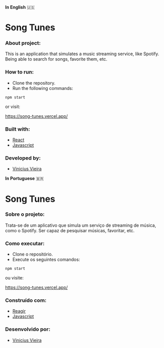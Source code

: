 **In English** 🇺🇸

# Song Tunes

### About project:
This is an application that simulates a music streaming service, like Spotify. Being able to search for songs, favorite them, etc.
### How to run:
- Clone the repository.
- Run the following commands:
```
npm start

```
or visit:

https://song-tunes.vercel.app/

### Built with:
- [React](https://pt-br.reactjs.org/)
- [Javascript](https://developer.mozilla.org/pt-BR/docs/Web/JavaScript)
### Developed by:
- [Vinicius Vieira](https://www.linkedin.com/in/viniciusvieirac/)

**In Portuguese** 🇧🇷 
# Song Tunes

### Sobre o projeto:
Trata-se de um aplicativo que simula um serviço de streaming de música, como o Spotify. Ser capaz de pesquisar músicas, favoritar, etc.
### Como executar:
- Clone o repositório.
- Execute os seguintes comandos:
```
npm start

```
ou visite:

https://song-tunes.vercel.app/

### Construído com:
- [Reagir](https://pt-br.reactjs.org/)
- [Javascript](https://developer.mozilla.org/pt-BR/docs/Web/JavaScript)
### Desenvolvido por:
- [Vinicius Vieira](https://www.linkedin.com/in/viniciusvieirac/)
